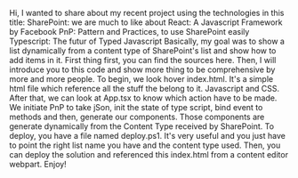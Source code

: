 Hi,
I wanted to share about my recent project using the technologies in this title:
SharePoint: we are much to like about
React: A Javascript Framework by Facebook
PnP: Pattern and Practices, to use SharePoint easily
Typescript: The futur of Typed Javascript
Basically, my goal was to show a list dynamically from a content type of SharePoint's list and show how to add items in it.
First thing first, you can find the sources here.
Then, I will introduce you to this code and show more thing to be comprehensive by more and more people.
To begin, we look hover index.html. It's a simple html file which reference all the stuff the belong to it. Javascript and CSS.
After that, we can look at App.tsx to know which action have to be made. We initiate PnP to take jSon, init the state of type script, bind event to methods and then, generate our components.
Those components are generate dynamically from the Content Type received by SharePoint.
To deploy, you have a file named deploy.ps1. It's very useful and you just have to point the right list name you have and the content type used.
Then, you can deploy the solution and referenced this index.html from a content editor webpart.
Enjoy!